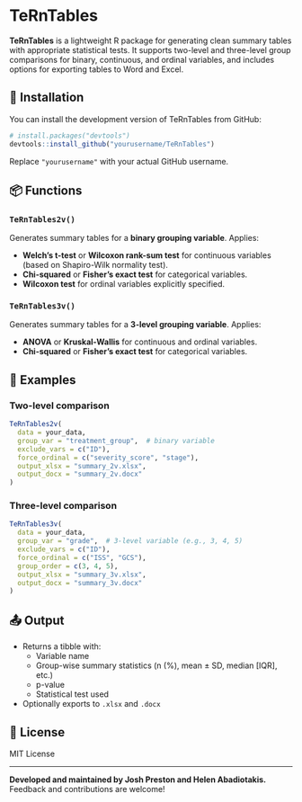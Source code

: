 # TeRnTables
**TeRnTables** is a lightweight R package for generating clean summary tables with appropriate statistical tests. It supports two-level and three-level group comparisons for binary, continuous, and ordinal variables, and includes options for exporting tables to Word and Excel.

## 🚀 Installation

You can install the development version of TeRnTables from GitHub:

```r
# install.packages("devtools")
devtools::install_github("yourusername/TeRnTables")
```

Replace `"yourusername"` with your actual GitHub username.

## 📦 Functions

### `TeRnTables2v()`
Generates summary tables for a **binary grouping variable**. Applies:
- **Welch’s t-test** or **Wilcoxon rank-sum test** for continuous variables (based on Shapiro-Wilk normality test).
- **Chi-squared** or **Fisher’s exact test** for categorical variables.
- **Wilcoxon test** for ordinal variables explicitly specified.

### `TeRnTables3v()`
Generates summary tables for a **3-level grouping variable**. Applies:
- **ANOVA** or **Kruskal-Wallis** for continuous and ordinal variables.
- **Chi-squared** or **Fisher’s exact test** for categorical variables.

## 📝 Examples

### Two-level comparison

```r
TeRnTables2v(
  data = your_data,
  group_var = "treatment_group",  # binary variable
  exclude_vars = c("ID"),
  force_ordinal = c("severity_score", "stage"),
  output_xlsx = "summary_2v.xlsx",
  output_docx = "summary_2v.docx"
)
```

### Three-level comparison

```r
TeRnTables3v(
  data = your_data,
  group_var = "grade",  # 3-level variable (e.g., 3, 4, 5)
  exclude_vars = c("ID"),
  force_ordinal = c("ISS", "GCS"),
  group_order = c(3, 4, 5),
  output_xlsx = "summary_3v.xlsx",
  output_docx = "summary_3v.docx"
)
```

## 📤 Output

- Returns a tibble with:
  - Variable name
  - Group-wise summary statistics (n (%), mean ± SD, median [IQR], etc.)
  - p-value
  - Statistical test used
- Optionally exports to `.xlsx` and `.docx`

## 📄 License

MIT License

---

**Developed and maintained by Josh Preston and Helen Abadiotakis.**  
Feedback and contributions are welcome!
